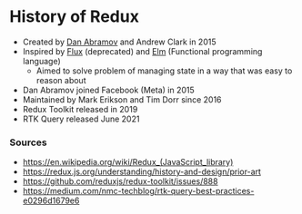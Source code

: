# History of Redux

-   Created by [Dan Abramov](https://github.com/gaearon) and Andrew Clark in 2015
-   Inspired by [Flux](https://github.com/facebookarchive/flux) (deprecated) and [Elm](https://elm-lang.org/) (Functional programming language)
    -   Aimed to solve problem of managing state in a way that was easy to reason about
-   Dan Abramov joined Facebook (Meta) in 2015
-   Maintained by Mark Erikson and Tim Dorr since 2016
-   Redux Toolkit released in 2019
-   RTK Query released June 2021

### Sources

-   https://en.wikipedia.org/wiki/Redux_(JavaScript_library)
-   https://redux.js.org/understanding/history-and-design/prior-art
-   https://github.com/reduxjs/redux-toolkit/issues/888
-   https://medium.com/nmc-techblog/rtk-query-best-practices-e0296d1679e6
